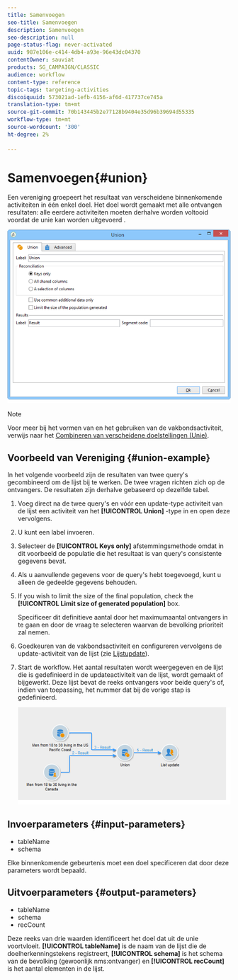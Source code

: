 ```yaml
---
title: Samenvoegen
seo-title: Samenvoegen
description: Samenvoegen
seo-description: null
page-status-flag: never-activated
uuid: 987e106e-c414-4db4-a93e-96e43dc04370
contentOwner: sauviat
products: SG_CAMPAIGN/CLASSIC
audience: workflow
content-type: reference
topic-tags: targeting-activities
discoiquuid: 573021ad-1efb-4156-af6d-417737ce745a
translation-type: tm+mt
source-git-commit: 70b143445b2e77128b9404e35d96b39694d55335
workflow-type: tm+mt
source-wordcount: '300'
ht-degree: 2%

---
```



# Samenvoegen{#union}

Een vereniging groepeert het resultaat van verscheidene binnenkomende activiteiten in één enkel doel. Het doel wordt gemaakt met alle ontvangen resultaten: alle eerdere activiteiten moeten derhalve worden voltooid voordat de unie kan worden uitgevoerd .

![](assets/s_user_segmentation_union.png)

>[!NOTE]
>
>Voor meer bij het vormen van en het gebruiken van de vakbondsactiviteit, verwijs naar het [Combineren van verscheidene doelstellingen (Unie)](../../workflow/using/targeting-data.md#combining-several-targets--union-).

## Voorbeeld van Vereniging {#union-example}

In het volgende voorbeeld zijn de resultaten van twee query&#39;s gecombineerd om de lijst bij te werken. De twee vragen richten zich op de ontvangers. De resultaten zijn derhalve gebaseerd op dezelfde tabel.

1. Voeg direct na de twee query&#39;s en vóór een update-type activiteit van de lijst een activiteit van het **[!UICONTROL Union]** -type in en open deze vervolgens.
1. U kunt een label invoeren.
1. Selecteer de **[!UICONTROL Keys only]** afstemmingsmethode omdat in dit voorbeeld de populatie die het resultaat is van query&#39;s consistente gegevens bevat.
1. Als u aanvullende gegevens voor de query&#39;s hebt toegevoegd, kunt u alleen de gedeelde gegevens behouden.
1. If you wish to limit the size of the final population, check the **[!UICONTROL Limit size of generated population]** box.

   Specificeer dit definitieve aantal door het maximumaantal ontvangers in te gaan en door de vraag te selecteren waarvan de bevolking prioriteit zal nemen.

1. Goedkeuren van de vakbondsactiviteit en configureren vervolgens de update-activiteit van de lijst (zie [Lijstupdate](../../workflow/using/list-update.md)).
1. Start de workflow. Het aantal resultaten wordt weergegeven en de lijst die is gedefinieerd in de updateactiviteit van de lijst, wordt gemaakt of bijgewerkt. Deze lijst bevat de reeks ontvangers voor beide query&#39;s of, indien van toepassing, het nummer dat bij de vorige stap is gedefinieerd.

   ![](assets/union_example.png)

## Invoerparameters {#input-parameters}

* tableName
* schema

Elke binnenkomende gebeurtenis moet een doel specificeren dat door deze parameters wordt bepaald.

## Uitvoerparameters {#output-parameters}

* tableName
* schema
* recCount

Deze reeks van drie waarden identificeert het doel dat uit de unie voortvloeit. **[!UICONTROL tableName]** is de naam van de lijst die de doelherkenningstekens registreert, **[!UICONTROL schema]** is het schema van de bevolking (gewoonlijk nms:ontvanger) en **[!UICONTROL recCount]** is het aantal elementen in de lijst.
